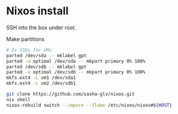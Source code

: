 # Nixos install

SSH into the box under root.

Make partitions

``` sh
# 2x SSDs for VMs
parted /dev/sda -- mklabel gpt
parted -a optimal /dev/sda -- mkpart primary 0% 100%
parted /dev/sdb -- mklabel gpt
parted -a optimal /dev/sdb -- mkpart primary 0% 100%
mkfs.ext4 -L vm1 /dev/sda1
mkfs.ext4 -L vm2 /dev/sdb1
```

``` sh
git clone https://github.com/sasha-glv/nixos.git
nix shell
nixos-rebuild switch --impure --flake /etc/nixos/nixos#${HOST}
```
